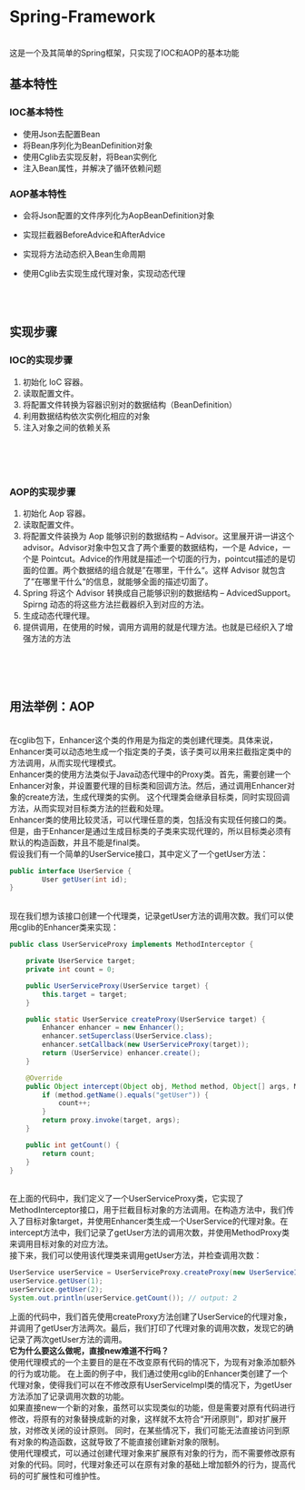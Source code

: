 # Spring-Framework
 <br /> 
 这是一个及其简单的Spring框架，只实现了IOC和AOP的基本功能
 <br />
 
 ## 基本特性
 
 ### IOC基本特性
 
- 使用Json去配置Bean
- 将Bean序列化为BeanDefinition对象
- 使用Cglib去实现反射，将Bean实例化
- 注入Bean属性，并解决了循环依赖问题

 
 ### AOP基本特性
 
 - 会将Json配置的文件序列化为AopBeanDefinition对象
 
- 实现拦截器BeforeAdvice和AfterAdvice

- 实现将方法动态织入Bean生命周期

- 使用Cglib去实现生成代理对象，实现动态代理

  
 
<br /><br />

## 实现步骤
### IOC的实现步骤

1. 初始化 IoC 容器。
2. 读取配置文件。
3. 将配置文件转换为容器识别对的数据结构（BeanDefinition）
4. 利用数据结构依次实例化相应的对象
5. 注入对象之间的依赖关系
 <br /> <br /> <br /> <br /> <br />
 
### AOP的实现步骤

1. 初始化 Aop 容器。
2. 读取配置文件。
3. 将配置文件装换为 Aop 能够识别的数据结构 – Advisor。这里展开讲一讲这个advisor。Advisor对象中包又含了两个重要的数据结构，一个是 Advice，一个是 Pointcut。Advice的作用就是描述一个切面的行为，pointcut描述的是切面的位置。两个数据结的组合就是”在哪里，干什么“。这样 Advisor 就包含了”在哪里干什么“的信息，就能够全面的描述切面了。
4. Spring 将这个 Advisor 转换成自己能够识别的数据结构 – AdvicedSupport。Spirng 动态的将这些方法拦截器织入到对应的方法。
5. 生成动态代理代理。
6. 提供调用，在使用的时候，调用方调用的就是代理方法。也就是已经织入了增强方法的方法

<br />
<br />
<br />

## 用法举例：AOP

<br />
在cglib包下，Enhancer这个类的作用是为指定的类创建代理类。具体来说，Enhancer类可以动态地生成一个指定类的子类，该子类可以用来拦截指定类中的方法调用，从而实现代理模式。
<br />Enhancer类的使用方法类似于Java动态代理中的Proxy类。首先，需要创建一个Enhancer对象，并设置要代理的目标类和回调方法。然后，通过调用Enhancer对象的create方法，生成代理类的实例。
这个代理类会继承目标类，同时实现回调方法，从而实现对目标类方法的拦截和处理。
<br />Enhancer类的使用比较灵活，可以代理任意的类，包括没有实现任何接口的类。
但是，由于Enhancer是通过生成目标类的子类来实现代理的，所以目标类必须有默认的构造函数，并且不能是final类。
<br />假设我们有一个简单的UserService接口，其中定义了一个getUser方法：
<br />

```java
public interface UserService {
        User getUser(int id);
}
```

<br />
现在我们想为该接口创建一个代理类，记录getUser方法的调用次数。我们可以使用cglib的Enhancer类来实现：
<br />


```java
public class UserServiceProxy implements MethodInterceptor {

    private UserService target;
    private int count = 0;

    public UserServiceProxy(UserService target) {
        this.target = target;
    }

    public static UserService createProxy(UserService target) {
        Enhancer enhancer = new Enhancer();
        enhancer.setSuperclass(UserService.class);
        enhancer.setCallback(new UserServiceProxy(target));
        return (UserService) enhancer.create();
    }

    @Override
    public Object intercept(Object obj, Method method, Object[] args, MethodProxy proxy) throws Throwable {
        if (method.getName().equals("getUser")) {
            count++;
        }
        return proxy.invoke(target, args);
    }

    public int getCount() {
        return count;
    }
}
```

<br />
在上面的代码中，我们定义了一个UserServiceProxy类，它实现了MethodInterceptor接口，用于拦截目标对象的方法调用。在构造方法中，我们传入了目标对象target，并使用Enhancer类生成一个UserService的代理对象。在intercept方法中，我们记录了getUser方法的调用次数，并使用MethodProxy类来调用目标对象的对应方法。<br />接下来，我们可以使用该代理类来调用getUser方法，并检查调用次数：
<br />


```java
UserService userService = UserServiceProxy.createProxy(new UserServiceImpl());
userService.getUser(1);
userService.getUser(2);
System.out.println(userService.getCount()); // output: 2
```


上面的代码中，我们首先使用createProxy方法创建了UserService的代理对象，并调用了getUser方法两次。最后，我们打印了代理对象的调用次数，发现它的确记录了两次getUser方法的调用。
<br />**它为什么要这么做呢，直接new难道不行吗？**<br />使用代理模式的一个主要目的是在不改变原有代码的情况下，为现有对象添加额外的行为或功能。
在上面的例子中，我们通过使用cglib的Enhancer类创建了一个代理对象，使得我们可以在不修改原有UserServiceImpl类的情况下，为getUser方法添加了记录调用次数的功能。
<br />如果直接new一个新的对象，虽然可以实现类似的功能，但是需要对原有代码进行修改，将原有的对象替换成新的对象，这样就不太符合“开闭原则”，即对扩展开放，对修改关闭的设计原则。
同时，在某些情况下，我们可能无法直接访问到原有对象的构造函数，这就导致了不能直接创建新对象的限制。
<br />使用代理模式，可以通过创建代理对象来扩展原有对象的行为，而不需要修改原有对象的代码。同时，代理对象还可以在原有对象的基础上增加额外的行为，提高代码的可扩展性和可维护性。
